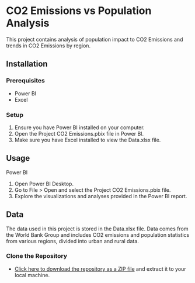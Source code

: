 # CO2 Emissions vs Population Analysis

This project contains analysis of population impact to CO2 Emissions and trends in CO2 Emissions by region. 


## Installation

### Prerequisites

- Power BI
- Excel


### Setup 
1. Ensure you have Power BI installed on your computer.
2. Open the Project CO2 Emissions.pbix file in Power BI.
3. Make sure you have Excel installed to view the Data.xlsx file.

## Usage 
Power BI
1. Open Power BI Desktop.
2. Go to File > Open and select the Project CO2 Emissions.pbix file.
3. Explore the visualizations and analyses provided in the Power BI report.

## Data 
The data used in this project is stored in the Data.xlsx file. Data comes from the World Bank Group and includes CO2 emissions and population statistics from various regions, divided into urban and rural data.

### Clone the Repository

- [Click here to download the repository as a ZIP file](https://github.com/Adrian2988/CO2-Emissions-vs-Population-Analysis/archive/refs/heads/main.zip) and extract it to your local machine.


